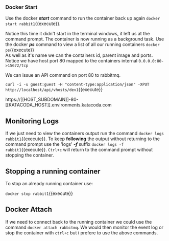 ### Docker Start ###

Use the docker ***start*** command to run the container back up again `docker start rabbit1`{{execute}}.

Notice this time it didn't start in the terminal windows, it left us at the command prompt. The container is now running as a background task. Use the docker ***ps*** command to view a list of all our running containers `docker ps`{{execute}}  
As well as it's name we can the containers id, parent image and ports. Notice we have host port 80 mapped to the containers internal `0.0.0.0:80->15672/tcp`

We can issue an API command on port 80 to rabbitmq.

`curl -i -u guest:guest -H "content-type:application/json" -XPUT http://localhost/api/vhosts/dev1`{{execute}}

https://[[HOST_SUBDOMAIN]]-80-[[KATACODA_HOST]].environments.katacoda.com

## Monitoring Logs ##

If we just need to view the containers output run the command `docker logs rabbit1`{{execute}}. To keep **following** the output without returning to the command prompt use the 'logs' ***-f*** suffix `docker logs -f rabbit1`{{execute}}. `Ctrl+c` will return to the command prompt without stopping the container.

## Stopping a running container ##

To stop an already running container use:

`docker stop rabbit1`{{execute}}

## Docker Attach ##

If we need to connect back to the running container we could use the command `docker attach rabbitmq`. We would then monitor the event log or stop the container with `ctrl+c` but i prefere to use the above commands.
